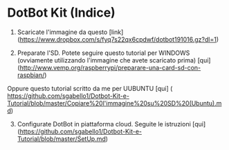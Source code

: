 DotBot Kit (Indice)
===

1) Scaricate l'immagine da questo [link] (https://www.dropbox.com/s/fyq7s22qx6cpdwf/dotbot191016.gz?dl=1)

2) Preparate l'SD. Potete seguire questo tutorial per WINDOWS (ovviamente utilizzando l'immagine che avete scaricato prima) [qui] (http://www.vemp.org/raspberrypi/preparare-una-card-sd-con-raspbian/)

Oppure questo tutorial scritto da me per UUBUNTU [qui] ( https://github.com/sgabello1/Dotbot-Kit-e-Tutorial/blob/master/Copiare%20l'immagine%20su%20SD%20(Ubuntu).md)

3) Configurate DotBot in piattaforma cloud. Seguite le istruzioni [qui] (https://github.com/sgabello1/Dotbot-Kit-e-Tutorial/blob/master/SetUp.md)
